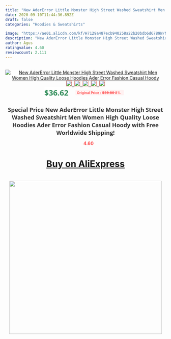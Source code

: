 ```yaml
---
title: "New AderError Little Monster High Street Washed Sweatshirt Men Women High Quality Loose Hoodies Ader Error Fashion Casual Hoody"
date: 2020-09-10T11:44:36.892Z
draft: false
categories: "Hoodies & Sweatshirts"

image: "https://ae01.alicdn.com/kf/H7129a487ecb940258a22b20bdb6d6789W/New-AderError-Little-Monster-High-Street-Washed-Sweatshirt-Men-Women-High-Quality-Loose-Hoodies-Ader-Error.jpg"
description: "New AderError Little Monster High Street Washed Sweatshirt Men Women High Quality Loose Hoodies Ader Error Fashion Casual Hoody"
author: Agus
ratingvalue: 4.60
reviewcount: 2.111
---
```

<br>
<div style="text-align: center;">
<a href="https://s.click.aliexpress.com/e/_AbZ2Xj" target="_blank" rel="nofollow noopener noreferrer"><img alt="New AderError Little Monster High Street Washed Sweatshirt Men Women High Quality Loose Hoodies Ader Error Fashion Casual Hoody" class="magnifier-image" src="https://ae01.alicdn.com/kf/H7129a487ecb940258a22b20bdb6d6789W/New-AderError-Little-Monster-High-Street-Washed-Sweatshirt-Men-Women-High-Quality-Loose-Hoodies-Ader-Error.jpg_640x640.jpg">
<br>
<img style="border:1px solid salmon" src="https://ae01.alicdn.com/kf/H7129a487ecb940258a22b20bdb6d6789W/New-AderError-Little-Monster-High-Street-Washed-Sweatshirt-Men-Women-High-Quality-Loose-Hoodies-Ader-Error.jpg_120x120.jpg">&nbsp;&nbsp;<img style="border:1px solid salmon" src="https://ae01.alicdn.com/kf/H2f549ac7200643ee9fe20954cccf9107y/New-AderError-Little-Monster-High-Street-Washed-Sweatshirt-Men-Women-High-Quality-Loose-Hoodies-Ader-Error.jpg_120x120.jpg">&nbsp;&nbsp;<img style="border:1px solid salmon" src="https://ae01.alicdn.com/kf/Hf0104ab2c11b41b68339502efcd68338l/New-AderError-Little-Monster-High-Street-Washed-Sweatshirt-Men-Women-High-Quality-Loose-Hoodies-Ader-Error.jpg_120x120.jpg">&nbsp;&nbsp;<img style="border:1px solid salmon" src="https://ae01.alicdn.com/kf/Hc6c33cd68a4449589f16973c982934fda/New-AderError-Little-Monster-High-Street-Washed-Sweatshirt-Men-Women-High-Quality-Loose-Hoodies-Ader-Error.jpg_120x120.jpg">&nbsp;&nbsp;<img style="border:1px solid salmon" src="https://ae01.alicdn.com/kf/H0bf73381c69f4db0900c921f1329d4aak/New-AderError-Little-Monster-High-Street-Washed-Sweatshirt-Men-Women-High-Quality-Loose-Hoodies-Ader-Error.jpg_120x120.jpg"></a></div><br0>
<div style="text-align: center;"><span style="background-color: white; border: 0px; box-sizing: border-box; color: seagreen; display: inline-block; font-family: &quot;open sans&quot; , &quot;arial&quot; , &quot;helvetica&quot; , sans-serif , &quot;heiti&quot;; font-size: 24px; font-stretch: inherit; font-weight: 700; line-height: inherit; margin: 0px 10px 0px 0px; padding: 0px; vertical-align: middle;">$36.62 </span>
<span style="background: rgb(255 , 241 , 241); border-radius: 3px; border: 0px; box-sizing: border-box; color: #ff4747; display: inline-block; font-family: inherit; font-size: 12px; font-stretch: inherit; font-style: inherit; font-variant: inherit; font-weight: 600; line-height: inherit; margin: 0px; padding: 2px 5px; transform: scale(0.9); vertical-align: middle;">Original Price : <b style="text-decoration: line-through;">$39.80 </b> 8%&nbsp;&nbsp;</span></div>
<h1 style="color: #333333; display: inline-block; font-family: &quot;open sans&quot; , &quot;arial&quot; , &quot;helvetica&quot; , sans-serif , &quot;heiti&quot;; font-size: 18px; font-stretch: inherit; font-weight: 700; text-align: center;">Special Price New AderError Little Monster High Street Washed Sweatshirt Men Women High Quality Loose Hoodies Ader Error Fashion Casual Hoody with Free Worldwide Shipping!</h1>
<div style="color: #ff4747; text-align: center;">
<img src="https://4.bp.blogspot.com/-M0ZcTcb-5uY/XleCXlxnR4I/AAAAAAAAAEc/OrjgMkXV1oMQFaCRZj5HQwOCBcu3w1FegCPcBGAYYCw/s1600/star.png" style="height: 15px;">&nbsp;<b>4.60</b></div>
<div class="button_cont" align="center"><a class="buynow_a" href="https://s.click.aliexpress.com/e/_AbZ2Xj" target="_blank" rel="nofollow noopener noreferrer"><H1>Buy on AliExpress</H1></a></div><br>
<div class="separator" style="clear: both; text-align: center;">
<img src="https://lh3.googleusercontent.com/-pTy5HemUv9M/XlePHvY0dAI/AAAAAAAAAE4/0nX5iRUoIWY8eMW9Dpxeirr157OZliDIgCLcBGAsYHQ/s1600/badge.gif" width="480">
</div>

